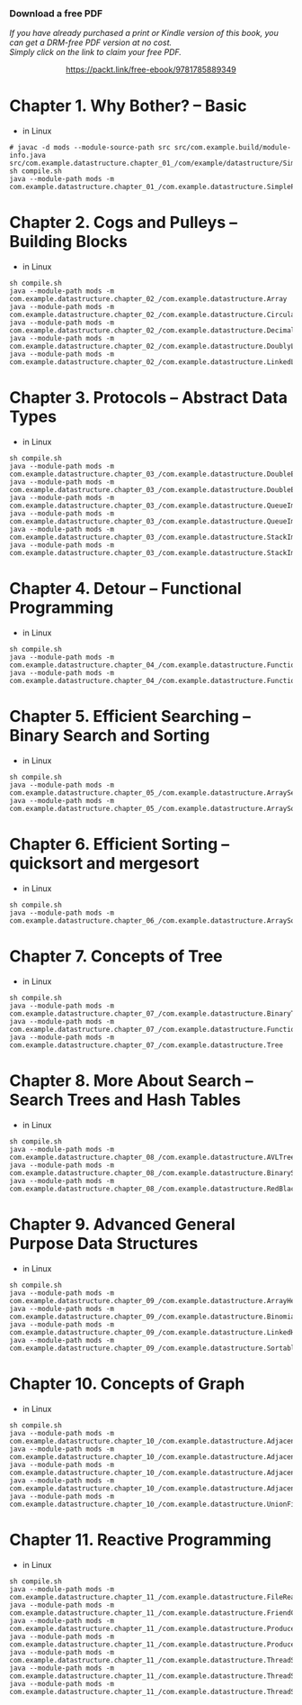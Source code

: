 ### Download a free PDF

 <i>If you have already purchased a print or Kindle version of this book, you can get a DRM-free PDF version at no cost.<br>Simply click on the link to claim your free PDF.</i>
<p align="center"> <a href="https://packt.link/free-ebook/9781785889349">https://packt.link/free-ebook/9781785889349 </a> </p>

# Chapter 1. Why Bother? – Basic

* in Linux
```shell
# javac -d mods --module-source-path src src/com.example.build/module-info.java src/com.example.datastructure.chapter_01_/com/example/datastructure/SimplePowerRemainderComputation.java
sh compile.sh
java --module-path mods -m com.example.datastructure.chapter_01_/com.example.datastructure.SimplePowerRemainderComputation
```
# Chapter 2. Cogs and Pulleys – Building Blocks

* in Linux
```shell 
sh compile.sh
java --module-path mods -m com.example.datastructure.chapter_02_/com.example.datastructure.Array
java --module-path mods -m com.example.datastructure.chapter_02_/com.example.datastructure.CircularLinkedList
java --module-path mods -m com.example.datastructure.chapter_02_/com.example.datastructure.DecimalInteger
java --module-path mods -m com.example.datastructure.chapter_02_/com.example.datastructure.DoublyLinkedList
java --module-path mods -m com.example.datastructure.chapter_02_/com.example.datastructure.LinkedList 
```
# Chapter 3. Protocols – Abstract Data Types

* in Linux
```shell 
sh compile.sh
java --module-path mods -m com.example.datastructure.chapter_03_/com.example.datastructure.DoubleEndedQueueImplArray
java --module-path mods -m com.example.datastructure.chapter_03_/com.example.datastructure.DoubleEndedQueueImplLinkedList
java --module-path mods -m com.example.datastructure.chapter_03_/com.example.datastructure.QueueImplArray
java --module-path mods -m com.example.datastructure.chapter_03_/com.example.datastructure.QueueImplLinkedList
java --module-path mods -m com.example.datastructure.chapter_03_/com.example.datastructure.StackImplArray
java --module-path mods -m com.example.datastructure.chapter_03_/com.example.datastructure.StackImplLinkedList 
```
# Chapter 4. Detour – Functional Programming

* in Linux
```shell 
sh compile.sh
java --module-path mods -m com.example.datastructure.chapter_04_/com.example.datastructure.FunctionalExamples 
java --module-path mods -m com.example.datastructure.chapter_04_/com.example.datastructure.FunctionalExamples 
```
# Chapter 5. Efficient Searching – Binary Search and Sorting

* in Linux
```shell 
sh compile.sh
java --module-path mods -m com.example.datastructure.chapter_05_/com.example.datastructure.ArraySearcher 
java --module-path mods -m com.example.datastructure.chapter_05_/com.example.datastructure.ArraySorter 
```

# Chapter 6. Efficient Sorting – quicksort and mergesort

* in Linux
```shell 
sh compile.sh 
java --module-path mods -m com.example.datastructure.chapter_06_/com.example.datastructure.ArraySorter  
```

# Chapter 7. Concepts of Tree

* in Linux
```shell 
sh compile.sh 
java --module-path mods -m com.example.datastructure.chapter_07_/com.example.datastructure.BinaryTree  
java --module-path mods -m com.example.datastructure.chapter_07_/com.example.datastructure.FunctionalTree  
java --module-path mods -m com.example.datastructure.chapter_07_/com.example.datastructure.Tree  
```
# Chapter 8. More About Search – Search Trees and Hash Tables

* in Linux
```shell 
sh compile.sh 
java --module-path mods -m com.example.datastructure.chapter_08_/com.example.datastructure.AVLTree   
java --module-path mods -m com.example.datastructure.chapter_08_/com.example.datastructure.BinarySearchTree   
java --module-path mods -m com.example.datastructure.chapter_08_/com.example.datastructure.RedBlackTree

```
# Chapter 9. Advanced General Purpose Data Structures

* in Linux
```shell 
sh compile.sh 
java --module-path mods -m com.example.datastructure.chapter_09_/com.example.datastructure.ArrayHeap
java --module-path mods -m com.example.datastructure.chapter_09_/com.example.datastructure.BinomialForest
java --module-path mods -m com.example.datastructure.chapter_09_/com.example.datastructure.LinkedHeap 
java --module-path mods -m com.example.datastructure.chapter_09_/com.example.datastructure.SortableLinkedList 

```
# Chapter 10. Concepts of Graph

* in Linux
```shell 
sh compile.sh 
java --module-path mods -m com.example.datastructure.chapter_10_/com.example.datastructure.AdjacencyListGraphWithDenseVertex  
java --module-path mods -m com.example.datastructure.chapter_10_/com.example.datastructure.AdjacencyListGraphWithSparseVertex  
java --module-path mods -m com.example.datastructure.chapter_10_/com.example.datastructure.AdjacencyMatrixGraphWithDenseVertex  
java --module-path mods -m com.example.datastructure.chapter_10_/com.example.datastructure.AdjacencyMatrixGraphWithSparseVertex  
java --module-path mods -m com.example.datastructure.chapter_10_/com.example.datastructure.UnionFind 

```
# Chapter 11. Reactive Programming

* in Linux
```shell 
sh compile.sh 
java --module-path mods -m com.example.datastructure.chapter_11_/com.example.datastructure.FileReader 
java --module-path mods -m com.example.datastructure.chapter_11_/com.example.datastructure.FriendCountProblem 
java --module-path mods -m com.example.datastructure.chapter_11_/com.example.datastructure.ProducerConsumerGarbageFreeQueue 
java --module-path mods -m com.example.datastructure.chapter_11_/com.example.datastructure.ProducerConsumerQueue 
java --module-path mods -m com.example.datastructure.chapter_11_/com.example.datastructure.ThreadSafeFixedLengthBlockingQueue 
java --module-path mods -m com.example.datastructure.chapter_11_/com.example.datastructure.ThreadSafeFixedLengthSpinlockGarbageFreeQueue 
java --module-path mods -m com.example.datastructure.chapter_11_/com.example.datastructure.ThreadSafeFixedLengthSpinlockQueue 
```